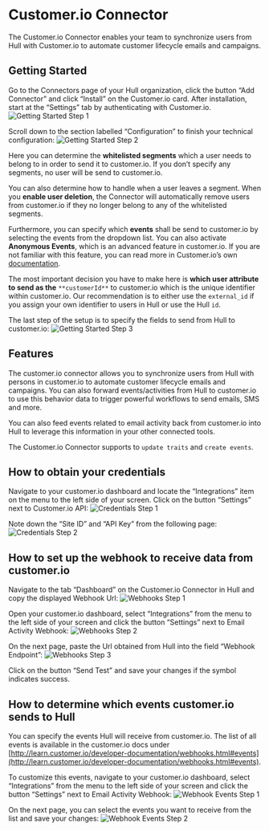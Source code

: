 # Customer.io Connector

The Customer.io Connector enables your team to synchronize users from Hull with Customer.io to automate customer lifecycle emails and campaigns.

## Getting Started

Go to the Connectors page of your Hull organization, click the button “Add Connector” and click “Install” on the Customer.io card. After installation, start at the “Settings” tab by authenticating with Customer.io.
![Getting Started Step 1](./docs/gettingstarted01.png)

Scroll down to the section labelled “Configuration” to finish your technical configuration:
![Getting Started Step 2](./docs/gettingstarted02.png)

Here you can determine the **whitelisted segments** which a user needs to belong to in order to send it to customer.io. If you don’t specify any segments, no user will be send to customer.io.

You can also determine how to handle when a user leaves a segment. When you **enable user deletion**, the Connector will automatically remove users from customer.io if they no longer belong to any of the whitelisted segments.

Furthermore, you can specify which **events** shall be send to customer.io by selecting the events from the dropdown list. You can also activate **Anonymous Events**, which is an advanced feature in customer.io. If you are not familiar with this feature, you can read more in Customer.io’s own [documentation](https://learn.customer.io/recipes/anonymous-invite-emails.html).

The most important decision you have to make here is **which user attribute to send as the** `**customerId**` to customer.io which is the unique identifier within customer.io. Our recommendation is to either use the `external_id` if you assign your own identifier to users in Hull or use the Hull `id`.

The last step of the setup is to specify the fields to send from Hull to customer.io:
![Getting Started Step 3](./docs/gettingstarted03.png)

## Features

The customer.io connector allows you to synchronize users from Hull with persons in customer.io to automate customer lifecycle emails and campaigns. You can also forward events/activities from Hull to customer.io to use this behavior data to trigger powerful workflows to send emails, SMS and more.

You can also feed events related to email activity back from customer.io into Hull to leverage this information in your other connected tools.

The Customer.io Connector supports to `update traits` and `create events`.

## How to obtain your credentials

Navigate to your customer.io dashboard and locate the “Integrations” item on the menu to the left side of your screen. Click on the button “Settings” next to Customer.io API:
![Credentials Step 1](./docs/credentials01.png)

Note down the “Site ID” and “API Key” from the following page:
![Credentials Step 2](./docs/credentials02.png)

## How to set up the webhook to receive data from customer.io

Navigate to the tab “Dashboard” on the Customer.io Connector in Hull and copy the displayed Webhook Url:
![Webhooks Step 1](./docs/webhooks01.png)

Open your customer.io dashboard, select “Integrations” from the menu to the left side of your screen and click the button “Settings” next to Email Activity Webhook:
![Webhooks Step 2](./docs/webhooks02.png)

On the next page, paste the Url obtained from Hull into the field “Webhook Endpoint”:
![Webhooks Step 3](./docs/webhooks03.png)

Click on the button “Send Test” and save your changes if the symbol indicates success.

## How to determine which events customer.io sends to Hull

You can specify the events Hull will receive from customer.io. The list of all events is available in the customer.io docs under [http://learn.customer.io/developer-documentation/webhooks.html#events](http://learn.customer.io/developer-documentation/webhooks.html#events).

To customize this events, navigate to your customer.io dashboard, select “Integrations” from the menu to the left side of your screen and click the button “Settings” next to Email Activity Webhook:
![Webhook Events Step 1](./docs/webhookevents01.png)

On the next page, you can select the events you want to receive from the list and save your changes:
![Webhook Events Step 2](./docs/webhookevents02.png)